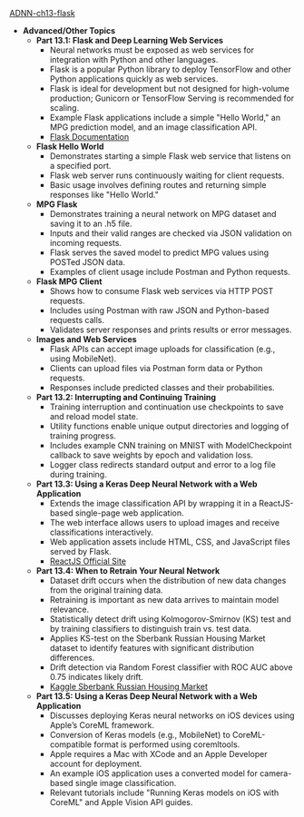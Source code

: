 [ADNN-ch13-flask](ADNN-ch13-flask.best.png)

- **Advanced/Other Topics**
  - **Part 13.1: Flask and Deep Learning Web Services**
    - Neural networks must be exposed as web services for integration with Python and other languages.
    - Flask is a popular Python library to deploy TensorFlow and other Python applications quickly as web services.
    - Flask is ideal for development but not designed for high-volume production; Gunicorn or TensorFlow Serving is recommended for scaling.
    - Example Flask applications include a simple "Hello World," an MPG prediction model, and an image classification API.
    - [Flask Documentation](https://flask.palletsprojects.com/)
  - **Flask Hello World**
    - Demonstrates starting a simple Flask web service that listens on a specified port.
    - Flask web server runs continuously waiting for client requests.
    - Basic usage involves defining routes and returning simple responses like "Hello World."
  - **MPG Flask**
    - Demonstrates training a neural network on MPG dataset and saving it to an .h5 file.
    - Inputs and their valid ranges are checked via JSON validation on incoming requests.
    - Flask serves the saved model to predict MPG values using POSTed JSON data.
    - Examples of client usage include Postman and Python requests.
  - **Flask MPG Client**
    - Shows how to consume Flask web services via HTTP POST requests.
    - Includes using Postman with raw JSON and Python-based requests calls.
    - Validates server responses and prints results or error messages.
  - **Images and Web Services**
    - Flask APIs can accept image uploads for classification (e.g., using MobileNet).
    - Clients can upload files via Postman form data or Python requests.
    - Responses include predicted classes and their probabilities.
  - **Part 13.2: Interrupting and Continuing Training**
    - Training interruption and continuation use checkpoints to save and reload model state.
    - Utility functions enable unique output directories and logging of training progress.
    - Includes example CNN training on MNIST with ModelCheckpoint callback to save weights by epoch and validation loss.
    - Logger class redirects standard output and error to a log file during training.
  - **Part 13.3: Using a Keras Deep Neural Network with a Web Application**
    - Extends the image classification API by wrapping it in a ReactJS-based single-page web application.
    - The web interface allows users to upload images and receive classifications interactively.
    - Web application assets include HTML, CSS, and JavaScript files served by Flask.
    - [ReactJS Official Site](https://reactjs.org/)
  - **Part 13.4: When to Retrain Your Neural Network**
    - Dataset drift occurs when the distribution of new data changes from the original training data.
    - Retraining is important as new data arrives to maintain model relevance.
    - Statistically detect drift using Kolmogorov-Smirnov (KS) test and by training classifiers to distinguish train vs. test data.
    - Applies KS-test on the Sberbank Russian Housing Market dataset to identify features with significant distribution differences.
    - Drift detection via Random Forest classifier with ROC AUC above 0.75 indicates likely drift.
    - [Kaggle Sberbank Russian Housing Market](https://www.kaggle.com/c/sberbank-russian-housing-market)
  - **Part 13.5: Using a Keras Deep Neural Network with a Web Application**
    - Discusses deploying Keras neural networks on iOS devices using Apple’s CoreML framework.
    - Conversion of Keras models (e.g., MobileNet) to CoreML-compatible format is performed using coremltools.
    - Apple requires a Mac with XCode and an Apple Developer account for deployment.
    - An example iOS application uses a converted model for camera-based single image classification.
    - Relevant tutorials include "Running Keras models on iOS with CoreML" and Apple Vision API guides.
